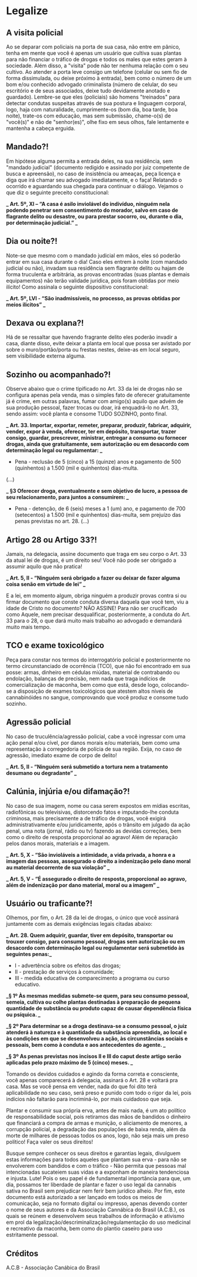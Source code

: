 # Legalize

## A visita policial

Ao se deparar com policiais na porta de sua casa, não entre em pânico, tenha em mente que você é
apenas um usuário que cultiva suas plantas para não financiar o tráfico de drogas e todos os males que
estes geram à sociedade. Além disso, a "visita" pode não ter nenhuma relação com o seu cultivo.
Ao atender a porta leve consigo um telefone (celular ou sem fio de forma dissimulada, ou deixe
próximo à entrada), bem como o número de um bom e/ou conhecido advogado criminalista (número
de celular, do seu escritório e de seus associados, deixe tudo devidamente anotado e guardado).
Lembre-se que eles (policiais) são homens "treinados" para detectar condutas suspeitas através de
sua postura e linguagem corporal, logo, haja com naturalidade, cumprimente-os (bom dia, boa tarde,
boa noite), trate-os com educação, mas sem submissão, chame-o(s) de "você(s)" e não de "senhor(es)",
olhe fixo em seus olhos, fale lentamente e mantenha a cabeça erguida.

## Mandado?!

Em hipótese alguma permita a entrada deles, na sua residência, sem "mandado judicial" (documento
redigido e assinado por juiz competente de busca e apreensão), no caso de insistência ou ameaças,
peça licença e diga que irá chamar seu advogado imediatamente, e o faça! Relatando o ocorrido e
aguardando sua chegada para continuar o diálogo. Vejamos o que diz o seguinte preceito constitucional:

**_
Art. 5º, XI – “A casa é asilo inviolável do indivíduo, ninguém nela podendo penetrar sem consentimento do morador, salvo em caso de flagrante delito ou desastre, ou para prestar socorro, ou, durante o dia, por determinação judicial.”
_**

## Dia ou noite?!

Note-se que mesmo com o mandado judicial em mãos, eles só poderão entrar em sua casa
durante o dia! Caso eles entrem à noite (com mandado judicial ou não), invadam sua residência
sem flagrante delito ou hajam de forma truculenta e arbitrária, as provas encontradas (suas
plantas e demais equipamentos) não terão validade jurídica, pois foram obtidas por meio ilícito!
Como assinala o seguinte dispositivo constitucional:

**_
Art. 5º, LVI - “São inadmissíveis, no processo, as provas obtidas por meios ilicitos”
_**

## Dexava ou explana?!

Há de se ressaltar que havendo fragrante delito eles poderão invadir a casa, diante disso, evite deixar a
planta em local que possa ser avistado por sobre o muro/portão/porta ou frestas nestes, deixe-as em
local seguro, sem visibilidade externa alguma.

## Sozinho ou acompanhado?!

Observe abaixo que o crime tipificado no Art. 33 da lei de drogas não se configura apenas pela venda,
mas o simples fato de oferecer gratuitamente já é crime, em outras palavras, fumar com amigo(s) aquilo
que advém de sua produção pessoal, fazer trocas ou doar, irá enquadrá-lo no Art. 33, sendo assim:
você planta e consome TUDO SOZINHO, ponto final.

**_
Art. 33.  Importar, exportar, remeter, preparar, produzir, fabricar, adquirir, vender, expor à venda, oferecer, ter em depósito, transportar, trazer consigo, guardar, prescrever, ministrar, entregar a consumo ou fornecer drogas, ainda que gratuitamente, sem autorização ou em desacordo com determinação legal ou regulamentar:
_**
    
- Pena - reclusão de 5 (cinco) a 15 (quinze) anos e pagamento de 500 (quinhentos) a 1.500 (mil e quinhentos) dias-multa.

(...)

**_
§3  Oferecer droga, eventualmente e sem objetivo de lucro, a pessoa de seu relacionamento, para juntos a consumirem:
_**
    
- Pena - detenção, de 6 (seis) meses a 1 (um) ano, e pagamento de 700 (setecentos) a 1.500 (mil e quinhentos) dias-multa, sem prejuízo das penas previstas no art. 28.
(...)

## Artigo 28 ou Artigo 33?!

Jamais, na delegacia, assine documento que traga em seu corpo o Art. 33 da atual lei de drogas, é um
direito seu! Você não pode ser obrigado a assumir aquilo que não pratica!

**_
Art. 5, II - “Ninguém será obrigado a fazer ou deixar de fazer alguma coisa senão em virtude de lei”
_**

E a lei, em momento algum, obriga ninguém a produzir provas contra si ou firmar documento que
conste conduta diversa daquela que você tem, viu a idade de Cristo no documento? NÃO ASSINE!
Para não ser crucificado como Aquele, nem precisar desqualificar, posteriormente, a conduta do
Art. 33 para o 28, o que dará muito mais trabalho ao advogado e demandará muito mais tempo.

## TCO e exame toxicológico

Peça para constar nos termos do interrogatório policial e posteriormente no termo circunstanciado de
ocorrência (TCO), que não foi encontrado em sua posse: armas, dinheiro em cédulas miúdas, material
de contrabando ou endolação, balanças de precisão, nem nada que traga indícios de comercialização
de maconha, bem como que está, desde logo, colocando-se a disposição de exames toxicológicos que
atestem altos níveis de cannabinóides no sangue, comprovando que você produz e consome tudo
sozinho.

## Agressão policial

No caso de truculência/agressão policial,
cabe a você ingressar com uma ação
penal e/ou cível, por danos morais e/ou
materiais, bem como uma representação à
corregedoria de polícia de sua região. Exija,
no caso de agressão, imediato exame de
corpo de delito!

**_
Art. 5, II - “Ninguém será submetido a tortura nem a tratamento desumano ou degradante”
_**

## Calúnia, injúria e/ou difamação?!

No caso de sua imagem, nome ou casa serem expostos em mídias escritas, radiofônicas ou televisivas,
distorcendo fatos e imputando-lhe conduta criminosa, mais precisamente a de tráfico de drogas, você
exigirá administrativamente e/ou juridicamente, após o trânsito em julgado da ação penal, uma
nota (jornal, rádio ou tv) fazendo as devidas correções, bem como o direito de resposta proporcional
ao agravo! Além de reparação pelos danos morais, materiais e a imagem.

**_
Art. 5, X - “São invioláveis a intimidade, a vida privada, a honra e a imagem das pessoas, assegurado o direito a indenização
pelo dano moral au material decorrente de sua violação”
_**

**_
Art. 5, V - “É assegurado o direito de resposta, proporcional ao agravo, além de indenização por dano material,
moral ou a imagem”
_**

## Usuário ou traficante?!

Olhemos, por fim, o Art. 28 da lei de drogas, o único
que você assinará juntamente com as demais
exigências legais citadas abaixo:

**_
Art. 28. Quem adquirir, guardar, tiver em depósito, transportar ou trouxer consigo, para consumo pessoal, drogas sem autorização ou em desacordo com determinação legal ou regulamentar será submetido às seguintes penas:_**

- I - advertência sobre os efeitos das drogas;
- II - prestação de serviços à comunidade;
- III - medida educativa de comparecimento a programa ou curso educativo. 

**_§ 1º Às mesmas medidas submete-se quem, para seu consumo pessoal, semeia, cultiva ou colhe plantas destinadas à preparação de pequena quantidade de substância ou produto capaz de causar dependência física ou psíquica. _**

**_§ 2º Para determinar se a droga destinava-se a consumo pessoal, o juiz atenderá à natureza e à quantidade da substância apreendida, ao local e às condições em que se desenvolveu a ação, às circunstâncias sociais e pessoais, bem como à conduta e aos antecedentes do agente. _**

**_§ 3º As penas previstas nos incisos II e III do caput deste artigo serão aplicadas pelo prazo máximo de 5 (cinco) meses. _**

Tomando os devidos cuidados e agindo da forma
correta e consciente, você apenas comparecerá à
delegacia, assinará o Art. 28 e voltará pra casa.
Mas se você pensa em vender, nada do que foi dito
terá aplicabilidade no seu caso, será preso e punido
com todo o rigor da lei, pois indícios não faltarão para
incriminá-lo, por mais cuidadoso que seja.

Plantar e consumir sua própria erva, antes de mais nada, é um ato político de responsabilidade social,
pois retiramos das mãos de bandidos o dinheiro que financiará a compra de armas e munição,
o aliciamento de menores, a corrupção policial, a degradação das populações de baixa renda, além da
morte de milhares de pessoas todos os anos, logo, não seja mais um preso político! Faça valer os seus
direitos!

Busque sempre conhecer os seus direitos e garantias legais, divulguem estas informações para todos
aqueles que plantam sua erva - para não se envolverem com bandidos e com o tráfico - Não permita
que pessoas mal intencionadas sucateiem suas vidas e a exponham de maneira tendenciosa e injusta.
Lute! Pois o seu papel é de fundamental importância para que, um dia, possamos ter liberdade de
plantar e fazer o uso legal da cannabis sativa no Brasil sem prejudicar nem ferir bem jurídico alheio.
Por fim, este documento está autorizado a ser lançado em todos os meios de comunicação, seja no
formato digital ou impresso, apenas devendo conter o nome de seus autores e da Associação Cannábica do Brasil (A.C.B.), os quais se reúnem e desenvolvem seus trabalhos de informação e ativismo em prol da legalização/descriminalização/regulamentação do uso medicinal
e recreativo da maconha, bem como do plantio caseiro para uso estritamente pessoal.

## Créditos

A.C.B - Associação Canábica do Brasil



